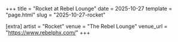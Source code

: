 +++
title = "Rocket at Rebel Lounge"
date = 2025-10-27
template = "page.html"
slug = "2025-10-27-rocket"

[extra]
artist = "Rocket"
venue = "The Rebel Lounge"
venue_url = "https://www.rebelphx.com/"
+++
